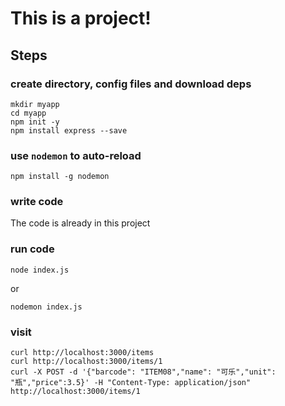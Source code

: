 This is a project!
===========================================

Steps
-----

### create directory, config files and download deps

```
mkdir myapp
cd myapp
npm init -y
npm install express --save
```

### use `nodemon` to auto-reload

```
npm install -g nodemon
```

### write code

The code is already in this project

### run code

```
node index.js
```

or

```
nodemon index.js
```

### visit

```
curl http://localhost:3000/items
curl http://localhost:3000/items/1
curl -X POST -d '{"barcode": "ITEM08","name": "可乐","unit": "瓶","price":3.5}' -H "Content-Type: application/json" http://localhost:3000/items/1
```
